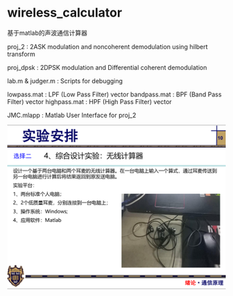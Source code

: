# wireless_calculator
基于matlab的声波通信计算器

proj_2 : 2ASK modulation and  noncoherent demodulation using hilbert transform

proj_dpsk :  2DPSK modulation  and  Differential coherent demodulation

lab.m & judger.m : Scripts for debugging

lowpass.mat : LPF (Low Pass Filter) vector
bandpass.mat : BPF (Band Pass Filter) vector
highpass.mat : HPF (High Pass Filter) vector

JMC.mlapp : Matlab User Interface for proj_2

![image](https://github.com/Eigenterm/wireless_calculator/blob/master/%E6%97%A0%E7%BA%BF%E8%AE%A1%E7%AE%97%E5%99%A8.png)
